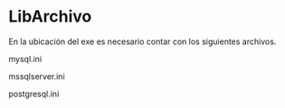 # LibArchivo

En la ubicación del exe es necesario contar con los siguientes archivos.

mysql.ini

mssqlserver.ini

postgresql.ini
